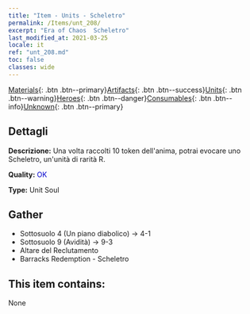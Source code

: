 ```yaml
---
title: "Item - Units - Scheletro"
permalink: /Items/unt_208/
excerpt: "Era of Chaos  Scheletro"
last_modified_at: 2021-03-25
locale: it
ref: "unt_208.md"
toc: false
classes: wide
---
```

 [Materials](/it/Items/){: .btn .btn--primary}[Artifacts](/it/Items/Artifacts/){: .btn .btn--success}[Units](/it/Items/Units/){: .btn .btn--warning}[Heroes](/it/Items/Heroes/){: .btn .btn--danger}[Consumables](/it/Items/Consumables/){: .btn .btn--info}[Unknown](/it/Items/Unknown/){: .btn .btn--primary}

## Dettagli
 **Descrizione:** Una volta raccolti 10 token dell'anima, potrai evocare uno Scheletro, un'unità di rarità R.

 **Quality:** <span style="color: #0000CD">OK</span>

 **Type:** Unit Soul

## Gather

*    Sottosuolo 4 (Un piano diabolico) -> 4-1 
*    Sottosuolo 9 (Avidità) -> 9-3 
*    Altare del Reclutamento 
*    Barracks Redemption - Scheletro 

## This item contains:

  None

